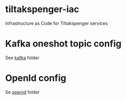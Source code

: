 # tiltakspenger-iac
Infrastructure as Code for Tiltakspenger services


# Kafka oneshot topic config

See [kafka](kafka/README.md) folder

# OpenId config

Se [openid](openid/README.md) folder

